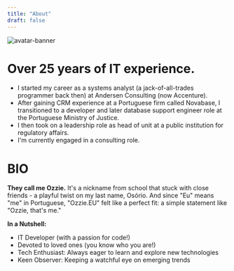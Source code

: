 ```yaml
---
title: "About"
draft: false
---
```


![avatar-banner](/img/avatar-banner.jpeg)

# Over 25 years of IT experience.

* I started my career as a systems analyst (a jack-of-all-trades programmer back then) at Andersen Consulting (now Accenture).
* After gaining CRM experience at a Portuguese firm called Novabase, I transitioned to a developer and later database support engineer role at the Portuguese Ministry of Justice.
* I then took on a leadership role as head of unit at a public institution for regulatory affairs.
* I'm currently engaged in a consulting role.

# BIO

**They call me Ozzie.** It's a nickname from school that stuck with close friends - a playful twist on my last name, Osório. And since "Eu" means "me" in Portuguese, "Ozzie.EU" felt like a perfect fit: a simple statement like "Ozzie, that's me."

**In a Nutshell:**

* IT Developer (with a passion for code!)
* Devoted to loved ones (you know who you are!)
* Tech Enthusiast: Always eager to learn and explore new technologies
* Keen Observer: Keeping a watchful eye on emerging trends

